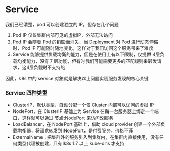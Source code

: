# Service



我们已经清楚，pod 可以创建独立的 IP，但存在几个问题

1. Pod IP 仅仅集群内部可见的虚拟IP，外部无法访问
2. Pod IP 会随着 Pod 的销毁而消失，当 Deployment 对 Pod 进行动态伸缩时，Pod IP 可能随时随地变化，这样对于我们访问这个服务带来了难度
3. Service 能够提供负载均衡的能力，但是在使用上有以下限制，仅提供 4层负载均衡能力，没有 7 层功能，但有时我们可能需要更多的匹配规则来转发请求，这4层负载时不支持的

因此，k8s 中的 service 对象就是解决以上问题实现服务发现的核心关键



### Service 四种类型

+ ClusterIP，默认类型，自动分配一个仅 Cluster 内部可以访问的虚拟 IP
+ NodePort，在 ClusterIP 基础上为 Service 在每一台服务器上绑定一个端口，这样就可以通过 节点:NodePort 来访问改服务
+ LoadBalancer，在 NodePort 基础上，借助 cloud provider 创建一个外部负载均衡器，将请求转发到 NodePort，是付费服务，价格不菲
+ ExternalName：把集群外的服务引入到集群内，在集群内直接使用，没有任何类型代理被创建，只有 k8s 1.7 以上 kube-dns 才支持



